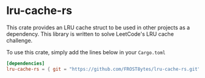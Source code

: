 # lru-cache-rs
This crate provides an LRU cache struct to be used in other projects as a dependency. This library is written to solve LeetCode's LRU cache challenge.

To use this crate, simply add the lines below in your `Cargo.toml`
```toml
[dependencies]
lru-cache-rs = { git = "https://github.com/FROST8ytes/lru-cache-rs.git" }
```